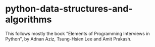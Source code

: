 # python-data-structures-and-algorithms

This follows mostly the book "Elements of Programming Interviews in Python", by Adnan Aziz, Tsung-Hsien Lee and Amit Prakash.

